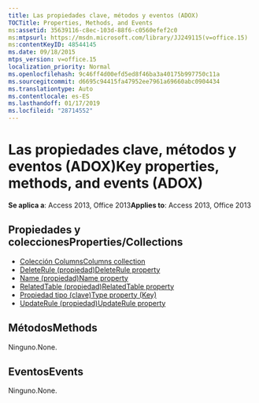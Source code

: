 ```yaml
---
title: Las propiedades clave, métodos y eventos (ADOX)
TOCTitle: Properties, Methods, and Events
ms:assetid: 35639116-c8ec-103d-88f6-c0560efef2c0
ms:mtpsurl: https://msdn.microsoft.com/library/JJ249115(v=office.15)
ms:contentKeyID: 48544145
ms.date: 09/18/2015
mtps_version: v=office.15
localization_priority: Normal
ms.openlocfilehash: 9c46ff4d00efd5ed8f46ba3a40175b997750c11a
ms.sourcegitcommit: d6695c94415fa47952ee7961a69660abc0904434
ms.translationtype: Auto
ms.contentlocale: es-ES
ms.lasthandoff: 01/17/2019
ms.locfileid: "28714552"
---
```

# <a name="key-properties-methods-and-events-adox"></a><span data-ttu-id="87144-102">Las propiedades clave, métodos y eventos (ADOX)</span><span class="sxs-lookup"><span data-stu-id="87144-102">Key properties, methods, and events (ADOX)</span></span>

<span data-ttu-id="87144-103">**Se aplica a**: Access 2013, Office 2013</span><span class="sxs-lookup"><span data-stu-id="87144-103">**Applies to**: Access 2013, Office 2013</span></span> 

## <a name="propertiescollections"></a><span data-ttu-id="87144-104">Propiedades y colecciones</span><span class="sxs-lookup"><span data-stu-id="87144-104">Properties/Collections</span></span>

- [<span data-ttu-id="87144-105">Colección Columns</span><span class="sxs-lookup"><span data-stu-id="87144-105">Columns collection</span></span>](columns-collection-adox.md)
- [<span data-ttu-id="87144-106">DeleteRule (propiedad)</span><span class="sxs-lookup"><span data-stu-id="87144-106">DeleteRule property</span></span>](deleterule-property-adox.md)
- [<span data-ttu-id="87144-107">Name (propiedad)</span><span class="sxs-lookup"><span data-stu-id="87144-107">Name property</span></span>](name-property-adox.md)
- [<span data-ttu-id="87144-108">RelatedTable (propiedad)</span><span class="sxs-lookup"><span data-stu-id="87144-108">RelatedTable property</span></span>](relatedtable-property-adox.md)
- [<span data-ttu-id="87144-109">Propiedad tipo (clave)</span><span class="sxs-lookup"><span data-stu-id="87144-109">Type property (Key)</span></span>](https://docs.microsoft.com/office/vba/access/concepts/miscellaneous/type-property-keyadox)
- [<span data-ttu-id="87144-110">UpdateRule (propiedad)</span><span class="sxs-lookup"><span data-stu-id="87144-110">UpdateRule property</span></span>](updaterule-property-adox.md)

## <a name="methods"></a><span data-ttu-id="87144-111">Métodos</span><span class="sxs-lookup"><span data-stu-id="87144-111">Methods</span></span>

<span data-ttu-id="87144-112">Ninguno.</span><span class="sxs-lookup"><span data-stu-id="87144-112">None.</span></span>

## <a name="events"></a><span data-ttu-id="87144-113">Eventos</span><span class="sxs-lookup"><span data-stu-id="87144-113">Events</span></span>

<span data-ttu-id="87144-114">Ninguno.</span><span class="sxs-lookup"><span data-stu-id="87144-114">None.</span></span>

